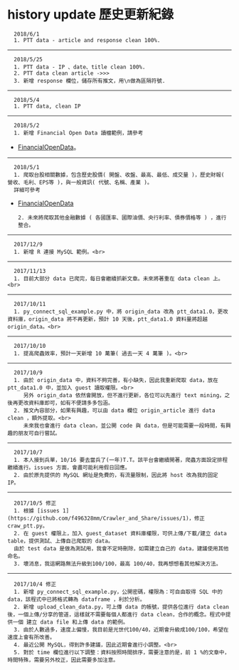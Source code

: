 
# history update 歷史更新紀錄

      2018/6/1
      1. PTT data - article and response clean 100%.
------------------------------------------------------

      2018/5/25
      1. PTT data - IP 、date、title clean 100%.
      2. PTT data clean article ->>>
      3. 新增 response 欄位，儲存所有推文，用\n做為區隔符號.
------------------------------------------------------

      2018/5/4
      1. PTT data, clean IP 
------------------------------------------------------

      2018/5/2
      1. 新增 Financial Open Data 讀檔範例，請參考 
* [FinancialOpenData](https://github.com/f496328mm/FinancialMining/tree/master/FinancialOpenData)。
------------------------------------------------------

      2018/5/1
      1. 爬取台股相關數據，包含歷史股價( 開盤、收盤、最高、最低、成交量 )，歷史財報( 營收、毛利、EPS等 )，與一般資訊( 代號、名稱、產業 )。
      詳細可參考
* [FinancialOpenData](https://github.com/f496328mm/FinancialMining/tree/master/FinancialOpenData)

      2. 未來將爬取其他金融數據 ( 各國匯率、國際油價、央行利率、債券價格等 ) ，進行整合。
------------------------------------------------------

      2017/12/9
      1. 新增 R 連接 MySQL 範例。<br>
------------------------------------------------------

      2017/11/13
      1. 目前大部分 data 已爬完，每日會繼續抓新文章。未來將著重在 data clean 上。<br>
------------------------------------------------------

      2017/10/11
      1. py_connect_sql_example.py 中，將 origin_data 改為 ptt_data1.0，更改資料庫，origin_data 將不再更新，預計 10 天後，ptt_data1.0 資料量將超越 origin_data。<br>
------------------------------------------------------

      2017/10/10
      1. 提高爬蟲效率，預計一天新增 10 萬筆( 過去一天 4 萬筆 )。<br>
------------------------------------------------------

      2017/10/9 
      1. 由於 origin_data 中，資料不夠完善，有小缺失，因此我重新爬取 data，放在 ptt_data1.0 中，並加入 guest 讀取權限。<br>
         另外 origin_data 依然會開放，但不進行更新，各位可以先進行 text mining，之後再更改資料庫即可，如有不便請多多包涵。
      2. 推文內容部分，如果有興趣，可以由 data 欄位 origin_article 進行 data clean ，額外提取。<br>
         未來我也會進行 data clean，並公開 code 與 data，但是可能需要一段時間，有興趣的朋友可自行嘗試。
------------------------------------------------------

      2017/10/7 
      1. 本人接到兵單，10/16 要去當兵了(一年)T.T。該平台會繼續開著，爬蟲方面設定排程繼續進行。issues 方面，會盡可能利用假日回應。
      2. 由於原先提供的 MySQL 網址是免費的，有流量限制，因此將 host 改為我的固定 IP。
------------------------------------------------------

      2017/10/5 修正
      1. 根據 [issues 1](https://github.com/f496328mm/Crawler_and_Share/issues/1)，修正 craw_ptt.py。
      2. 在 guest 權限上，加入 guest_dataset 資料庫權限，可供上傳/下載/建立 data table，提供測試、上傳自己爬取的 data。
      由於 test data 是做為測試用，我會不定時刪除，如需建立自己的 data，建議使用其他命名。
      3. 壞消息，我這網路無法升級到100/100，最高 100/40，我再想想看其他解決方法。
------------------------------------------------------

      2017/10/4 修正
      1. 新增 py_connect_sql_example.py，公開密碼，權限為：可自由取得 SQL 中的 data，該程式中已將格式轉為 dataframe ，利於分析。
      2. 新增 upload_clean_data.py，可上傳 data 的帳號，提供各位進行 data clean 後，一個上傳/分享的管道，這樣就不需要每個人都進行 data clean，合作的概念。程式中提供一個 建立 data file 和上傳 data 的範例。
      3. 由於人數過多，速度上偏慢，我目前是光世代100/40，近期會升級成100/100，希望在速度上會有所改善。
      4. 最近公開 MySQL，得到許多建議，因此近期會進行小調整。<br>
      5. 對於 time 欄位進行以下調整：資料按照時間排序，需要注意的是，前 1 %的文章中，時間特殊，需要另外校正，因此需要多加注意。
